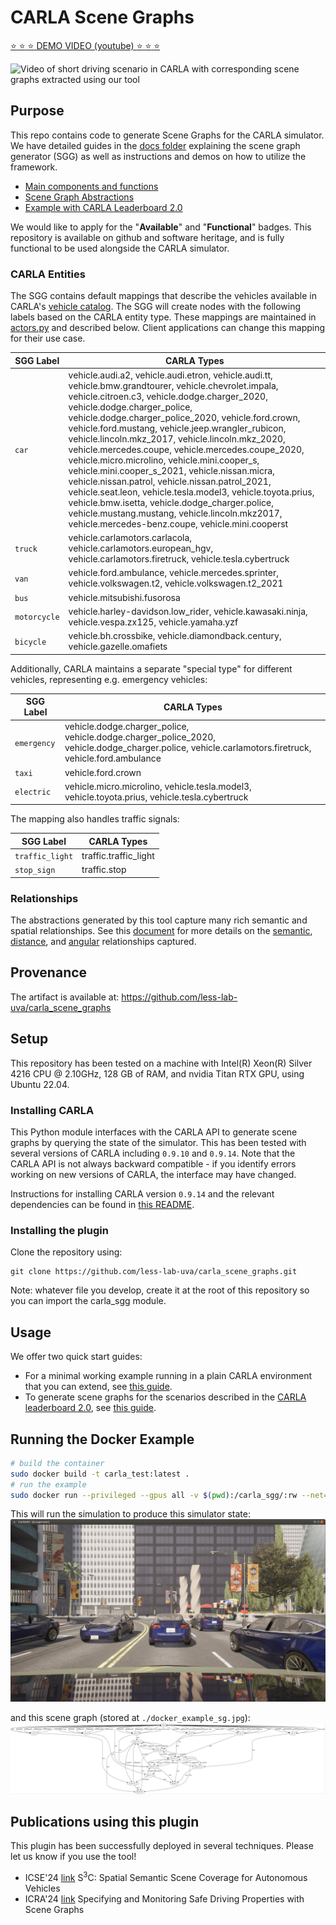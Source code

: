 # CARLA Scene Graphs

[:star: :star: :star: DEMO VIDEO (youtube) :star: :star: :star:](https://youtu.be/mTJyNAJzxi4)


![Video of short driving scenario in CARLA with corresponding scene graphs extracted using our tool](./imgs/stacked.gif)




## Purpose

This repo contains code to generate Scene Graphs for the CARLA simulator.
We have detailed guides in the [docs folder](./docs) explaining the scene graph generator (SGG) as well as instructions and demos on how to utilize the framework.

<!-- * [Quickstart guide](./docs/How-to-instantiate-it.md) -->
* [Main components and functions](./docs/Main-components-and-functions.md)
* [Scene Graph Abstractions](./docs/Abstractions.md)
* [Example with CARLA Leaderboard 2.0](./docs/Example-with-CARLA-Leaderboard-2.0.md)


We would like to apply for the "**Available**" and "**Functional**" badges. This repository is available on github and software heritage, and is fully functional to be used alongside the CARLA simulator.

### CARLA Entities
The SGG contains default mappings that describe the vehicles available in CARLA's [vehicle catalog](https://carla.readthedocs.io/en/latest/catalogue_vehicles/). 
The SGG will create nodes with the following labels based on the CARLA entity type.
These mappings are maintained in [actors.py](./carla_sgg/actors.py) and described below. Client applications can change this mapping for their use case.

| SGG Label    | CARLA Types                                                                                                                                                                                                                                                                                                                                                                                                                                                                                                                                                                                                                                                                                                                                                                            |
|--------------|----------------------------------------------------------------------------------------------------------------------------------------------------------------------------------------------------------------------------------------------------------------------------------------------------------------------------------------------------------------------------------------------------------------------------------------------------------------------------------------------------------------------------------------------------------------------------------------------------------------------------------------------------------------------------------------------------------------------------------------------------------------------------------------|
| `car`        | vehicle.audi.a2, vehicle.audi.etron, vehicle.audi.tt, vehicle.bmw.grandtourer, vehicle.chevrolet.impala, vehicle.citroen.c3, vehicle.dodge.charger_2020, vehicle.dodge.charger_police, vehicle.dodge.charger_police_2020, vehicle.ford.crown, vehicle.ford.mustang, vehicle.jeep.wrangler_rubicon, vehicle.lincoln.mkz_2017, vehicle.lincoln.mkz_2020, vehicle.mercedes.coupe, vehicle.mercedes.coupe_2020, vehicle.micro.microlino, vehicle.mini.cooper_s, vehicle.mini.cooper_s_2021, vehicle.nissan.micra, vehicle.nissan.patrol, vehicle.nissan.patrol_2021, vehicle.seat.leon, vehicle.tesla.model3, vehicle.toyota.prius, vehicle.bmw.isetta, vehicle.dodge_charger.police, vehicle.mustang.mustang, vehicle.lincoln.mkz2017, vehicle.mercedes-benz.coupe, vehicle.mini.cooperst |
| `truck`      | vehicle.carlamotors.carlacola, vehicle.carlamotors.european_hgv, vehicle.carlamotors.firetruck, vehicle.tesla.cybertruck                                                                                                                                                                                                                                                                                                                                                                                                                                                                                                                                                                                                                                                               |
| `van`        | vehicle.ford.ambulance, vehicle.mercedes.sprinter, vehicle.volkswagen.t2, vehicle.volkswagen.t2_2021                                                                                                                                                                                                                                                                                                                                                                                                                                                                                                                                                                                                                                                                                   |
| `bus`        | vehicle.mitsubishi.fusorosa                                                                                                                                                                                                                                                                                                                                                                                                                                                                                                                                                                                                                                                                                                                                                            |
| `motorcycle` | vehicle.harley-davidson.low_rider, vehicle.kawasaki.ninja, vehicle.vespa.zx125, vehicle.yamaha.yzf                                                                                                                                                                                                                                                                                                                                                                                                                                                                                                                                                                                                                                                                                     |
| `bicycle`    | vehicle.bh.crossbike, vehicle.diamondback.century, vehicle.gazelle.omafiets                                                                                                                                                                                                                                                                                                                                                                                                                                                                                                                                                                                                                                                                                                                                                                                       |

Additionally, CARLA maintains a separate "special type" for different vehicles, representing e.g. emergency vehicles:

| SGG Label       | CARLA Types                                                                                                                                          |
|-----------------|------------------------------------------------------------------------------------------------------------------------------------------------------|
| `emergency`     | vehicle.dodge.charger_police, vehicle.dodge.charger_police_2020, vehicle.dodge_charger.police, vehicle.carlamotors.firetruck, vehicle.ford.ambulance |
| `taxi`          | vehicle.ford.crown                                                                                                                                   |
| `electric`      | vehicle.micro.microlino, vehicle.tesla.model3, vehicle.toyota.prius, vehicle.tesla.cybertruck                                                        |


The mapping also handles traffic signals:

| SGG Label       | CARLA Types             |
|-----------------|-------------------------|
| `traffic_light` | traffic.traffic_light   |
| `stop_sign`     | traffic.stop            |

### Relationships
The abstractions generated by this tool capture many rich semantic and spatial relationships. 
See this [document](./docs/Abstractions.md#roadscene2vec-style-abstractions) for more details on the [semantic](./docs/Abstractions.md#semantic-relationships), [distance](./docs/Abstractions.md#distance-relationships), and [angular](./docs/Abstractions.md#angular-relationships) relationships captured. 


## Provenance
The artifact is available at: https://github.com/less-lab-uva/carla_scene_graphs


## Setup

This repository has been tested on a machine with Intel(R) Xeon(R) Silver 4216 CPU @ 2.10GHz, 128 GB of RAM, and nvidia Titan RTX GPU, using Ubuntu 22.04.

### Installing CARLA
This Python module interfaces with the CARLA API to generate scene graphs by querying the state of the simulator.
This has been tested with several versions of CARLA including `0.9.10` and `0.9.14`. 
Note that the CARLA API is not always backward compatible - if you identify errors working on new versions of CARLA,
the interface may have changed.

Instructions for installing CARLA version `0.9.14` and the relevant dependencies can be found in [this README](./install_carla.md).

### Installing the plugin
Clone the repository using:
```
git clone https://github.com/less-lab-uva/carla_scene_graphs.git
```

Note: whatever file you develop, create it at the root of this repository so you can import the carla_sgg module.

## Usage
We offer two quick start guides:

* For a minimal working example running in a plain CARLA environment that you can extend, see [this guide](./docs/How-to-instantiate-it.md).
* To generate scene graphs for the scenarios described in the [CARLA leaderboard 2.0](https://leaderboard.carla.org/get_started/), see [this guide](./docs/Example-with-CARLA-Leaderboard-2.0.md).

## Running the Docker Example
```bash
# build the container
sudo docker build -t carla_test:latest .
# run the example
sudo docker run --privileged --gpus all -v $(pwd):/carla_sgg/:rw --net=host -it -e DISPLAY=$DISPLAY carla_test:latest /bin/bash -i "/docker_example_internal.sh"
```

This will run the simulation to produce this simulator state:
![CARLA simulator state](./imgs/docker_example_carla.png)

and this scene graph (stored at `./docker_example_sg.jpg`):
![Scene Graph Example](./docker_example_sg.jpg)


## Publications using this plugin
This plugin has been successfully deployed in several techniques. Please let us know if you use the tool!
* ICSE'24 [link](https://dl.acm.org/doi/abs/10.1145/3597503.3639178) S<sup>3</sup>C: Spatial Semantic Scene Coverage for Autonomous Vehicles
* ICRA'24 [link](https://ieeexplore.ieee.org/abstract/document/10610973/) Specifying and Monitoring Safe Driving Properties with Scene Graphs
